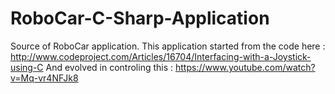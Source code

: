 RoboCar-C-Sharp-Application
===========================

Source of RoboCar application.
This application started from the code here : http://www.codeproject.com/Articles/16704/Interfacing-with-a-Joystick-using-C
And evolved in controling this : https://www.youtube.com/watch?v=Mq-vr4NFJk8

